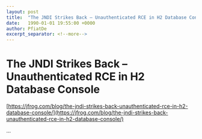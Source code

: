 ```yaml
---
layout: post
title:  "The JNDI Strikes Back – Unauthenticated RCE in H2 Database Console"
date:   1990-01-01 19:55:00 +0000
author: PfiatDe
excerpt_separator: <!--more-->
---
```


# The JNDI Strikes Back – Unauthenticated RCE in H2 Database Console

[https://jfrog.com/blog/the-jndi-strikes-back-unauthenticated-rce-in-h2-database-console/](https://jfrog.com/blog/the-jndi-strikes-back-unauthenticated-rce-in-h2-database-console/)

...
<!--more-->
